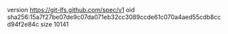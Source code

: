 version https://git-lfs.github.com/spec/v1
oid sha256:15a7f27be07de9c07da071eb32cc3089ccde61c070a4aed55cdb8ccd94f2e84c
size 10141
